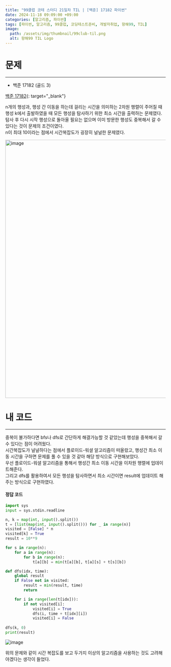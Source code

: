 ```yaml
---
title: "99클럽 코테 스터디 21일차 TIL | [백준] 17182 파이썬"
date: 2024-11-18 09:09:00 +09:00
categories: [알고리즘, 파이썬]
tags: [파이썬, 알고리즘, 99클럽, 코딩테스트준비, 개발자취업, 항해99, TIL]
image:
  path: /assets/img/thumbnail/99club-til.png
  alt: 항해99 TIL Logo
---
```

# 문제
---
- 백준 17182 (골드 3)

[백준 17182](https://www.acmicpc.net/problem/17182){: target="_blank"}

n개의 행성과, 행성 간 이동을 하는데 걸리는 시간을 의미하는 2차원 행렬이 주어질 때 행성 k에서 출발하였을 때 모든 행성을 탐사하기 위한 최소 시간을 출력하는 문제였다.   
탐사 후 다시 시작 행성으로 돌아올 필요는 없으며 이미 방문한 행성도 중복해서 갈 수 있다는 것이 문제의 조건이였다.   
n이 최대 10이라는 점에서 시간복잡도가 굉장히 널널한 문제였다.   

<img width="810" alt="image" src="https://github.com/user-attachments/assets/7bea54b0-d649-476c-ae2f-83d352bf8327">

# 내 코드
---
중복이 불가하다면 bfs나 dfs로 간단하게 해결가능할 것 같았는데 행성을 중복해서 갈 수 있다는 점이 어려웠다.   
시간복잡도가 널널하다는 점에서 플로이드-워셜 알고리즘이 떠올랐고, 행성간 최소 이동 시간을 구하면 문제를 풀 수 있을 것 같아 해당 방식으로 구현해보았다.   
우선 플로이드-워셜 알고리즘을 통해서 행성간 최소 이동 시간을 이차원 행렬에 업데이트해준다.   
그리고 dfs를 활용하여서 모든 행성을 탐사하면서 최소 시간이면 result에 업데이트 해주는 방식으로 구현하였다.   

#### 정답 코드
```python
import sys
input = sys.stdin.readline

n, k = map(int, input().split())
t = [list(map(int, input().split())) for _ in range(n)]
visited = [False] * n
visited[k] = True
result = 10**9

for s in range(n):
    for a in range(n):
        for b in range(n):
            t[a][b] = min(t[a][b], t[a][s] + t[s][b])

def dfs(idx, time):
    global result
    if False not in visited:
        result = min(result, time)
        return

    for i in range(len(t[idx])):
        if not visited[i]:
            visited[i] = True
            dfs(i, time + t[idx][i])
            visited[i] = False
    
dfs(k, 0)
print(result)
```

![image](https://github.com/user-attachments/assets/8014a685-29cf-439f-bea4-657cdd4b8a2b)

위의 문제와 같이 시간 복잡도를 보고 두가지 이상의 알고리즘을 사용하는 것도 고려해야겠다는 생각이 들었다.   